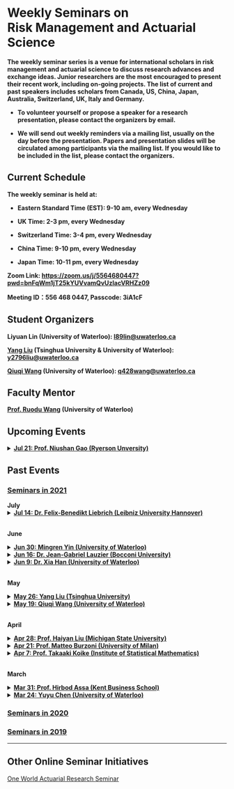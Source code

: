 # Weekly Seminars on <br/> Risk Management and Actuarial Science

<b>The weekly seminar series is a venue for international scholars in risk management and actuarial science to discuss research advances and exchange ideas. Junior researchers are the most encouraged to present their recent work, including on-going projects. The list of current and past speakers includes scholars from Canada, US, China, Japan, Australia, Switzerland, UK, Italy and Germany. </b>

* <b>To volunteer yourself or propose a speaker for a research presentation, please contact the organizers by email. </b>

* <b>We will send out weekly reminders via a mailing list, usually on the day before the presentation. Papers and presentation slides will be circulated among participants via the mailing list. If you would like to be included in the list, please contact the organizers.</b>

## Current Schedule
<b> The weekly seminar is held at: </b>

* <b> Eastern Standard Time (EST): 9-10 am, every Wednesday </b>

* <b> UK Time: 2-3 pm, every Wednesday </b>

* <b> Switzerland Time: 3-4 pm, every Wednesday </b>

* <b> China Time: 9-10 pm, every Wednesday </b>

* <b> Japan Time: 10-11 pm, every Wednesday </b>

<b> Zoom Link: <a href="https://zoom.us/j/5564680447?pwd=bnFqWm1jT25kYUVvamQvUzlacVRHZz09">https://zoom.us/j/5564680447?pwd=bnFqWm1jT25kYUVvamQvUzlacVRHZz09</a> </b>

<b> Meeting ID：556 468 0447, Passcode: 3iA1cF </b>

## Student Organizers

<b>Liyuan Lin (University of Waterloo):
<a href="mailto:l89lin@uwaterloo.ca">l89lin@uwaterloo.ca</a></b>

<b>[Yang Liu](https://yang-liu16.github.io/) (Tsinghua University & University of Waterloo):
<a href="mailto:y2796liu@uwaterloo.ca">y2796liu@uwaterloo.ca</a></b>
 
<b>[Qiuqi Wang](https://qwangan.github.io/) (University of Waterloo):
<a href="mailto:q428wang@uwaterloo.ca">q428wang@uwaterloo.ca</a></b>


## Faculty Mentor
<b>[Prof. Ruodu Wang](http://sas.uwaterloo.ca/~wang/) (University of Waterloo) </b>


## Upcoming Events
<body> 
<details>
      <summary><u><b>Jul 21: Prof. Niushan Gao (Ryerson Unversity) </b></u></summary>
        <ol>
          <blockquote>
            <p><b> Title: Automatic Fatou property of law-invariant risk measures </b></p>
            <p><b> Speaker: <a href="https://math.ryerson.ca/~niushan/index.html">Niushan Gao</a> (Assistant Professor, Ryerson Unversity) </b></p>
            <p><b> Time: 9:00am-10:00am EST, Jul 21 (Wed) </b></p>
            <p><b> Location: Online via Zoom </b></p>
            <p><b> Abstract: Automatic continuity has long been an interesting topic and possibly has its roots in the well-known fact that a real-valued convex function on an open interval is continuous. In infinite-dimensional spaces, Birkhoff’s Theorem states that a positive linear functional on a Banach lattice is norm continuous. This result was later extended to the following celebrated theorem for real-valued convex functionals:</b></p>


<p><b>Theorem (Ruszczynski and Shapiro ’06). A real-valued, convex, decreasing functional on a Banach lattice is norm continuous.</b></p>


<b>A natural question is whether law invariance leads to continuity properties. The following result is striking.</b>


<b>Theorem (Jouini et al ’06). A real-valued, convex, decreasing, law-invariant functional on L^\infty has the Fatou property and is thus \sigma(L^\infty, L^1) lower semicontinuous.</b>


<b>In this talk, we show that, on nearly all classical model spaces including Orlicz spaces, every real-valued, law-invariant, coherent risk measure automatically has the Fatou property at every point whose negative part has a “thin tail”. The result is also sharp in the sense that automatic Fatou property cannot be expected at other points.</b>


<b>The talk is based on joint work with Shengzhong Chen, Denny Leung & Lei Li.  </b></p>
          </blockquote>
        </ol>
</details>
</body>



## Past Events

### [<u>Seminars in 2021</u>](./2021.html)
<body>
<b>July</b>
<details>
      <summary><u><b>Jul 14: Dr. Felix-Benedikt Liebrich (Leibniz University Hannover) </b></u></summary>
        <ol>
          <blockquote>
            <p><b> Title: Is "star-shaped" the new convex? Collapse to the mean and risk sharing with heterogeneous reference probabilities </b></p>
            <p><b> Speaker: <a href="https://www.insurance.uni-hannover.de/en/liebrich/"> Felix-Benedikt Liebrich </a>(Research Fellow, Leibniz University Hannover) </b></p>
            <p><b> Time: 9:00am-10:00am EST, Jul 14 (Wed) </b></p>
            <p><b> Location: Online via Zoom </b></p>
            <p><b> Abstract: Over the past decade, the debate of the role that convexity plays in risk measure theory has intensified. We follow two recent contributions of Mao & Wang (2020) and Castagnoli et al. (2021) and try to explore the mathematical power of assumptions like star-shapedness of a risk measure and consistency with second-order stochastic dominance. The first part of the talk focuses on the „collapse of the mean“. The latter refers to the fundamental tension existing between law invariance of functionals and suitable “linearity” properties; in many cases, the expectation turns out to be the only functional with both properties. We shall discuss this phenomenon for consistent risk measures and a broad class of nonconvex Choquet integrals. In the second part, we approach the classical problem of finding Pareto-optimal allocations of risk among finitely many agents. The associated individual risk measures are assumed to be consistent, but with respect to agent-dependent and potentially heterogeneous concordant reference probability measures. Moreover, convexity is replaced by star-shapedness. We provide a simple sufficient condition for the existence of Pareto optima and sketch its proof, which is based on local comonotone improvement combined with a Dieudonné-type argument based on the „collapse to the mean“ established in the first part. The talk is partially based on joint work with Cosimo Munari. </b></p>
          </blockquote>
        </ol>
</details>
<br>
 
<b>June</b>


<details>
      <summary><u><b>Jun 30: Mingren Yin (University of Waterloo)</b></u></summary>
        <ol>
          <blockquote>
            <p><b> Title: Optimal robust reinsurance policy measured by TVaR with model uncertainty </b></p>
            <p><b> Speaker: Mingren Yin (PhD Candidate, University of Waterloo) </b></p>
            <p><b> Time: 9:00am-10:00am EST, Jun 30 (Wed) </b></p>
            <p><b> Location: Online via Zoom </b></p>
            <p><b> Abstract: In the context of reinsurance, the insurer and the reinsurer are sharing one underlying risk X, and they both need to take the existence of uncertainty into consideration. Since the insurer and the reinsurer make assessment on X and possible scenarios separately, they may have different choices of uncertainty sets. In this work, we seek to determine the reinsurance policy optimizing a linear combination of the two parties' risk exposure in the corresponding worst-case scenarios measured by TVaR, an important coherent risk measure for insurance and reinsurance companies. Through this paper, an uncertainty set is assumed to include all the distributions with fixed mean and variance that are "close enough" to a reference distribution, in the metric of Wasserstein distance. We considered the optimization problem on the set of all stop-loss insurance contracts with free budget constraint and derived both some theoretical and numerical results based on Bernal et al. (2020). </b></p>
          </blockquote>
        </ol>
</details>

<details>
      <summary><u><b>Jun 16: Dr. Jean-Gabriel Lauzier (Bocconi University) </b></u></summary>
        <ol>
          <blockquote>
            <p><b> Title: Ex-post moral hazard and manipulation-proof contracts </b></p>
            <p><b> Speaker: <a href = "https://sites.google.com/view/jean-gabriellauzier">  Jean-Gabriel Lauzier </a> (PhD, Bocconi University) </b></p>
            <p><b> Time: 9:00am-10:00am EST, Jun 16 (Wed) </b></p>
            <p><b> Location: Online via Zoom </b></p>
            <p><b> Abstract: We examine the trade-off between the provision of incentives to exert costly effort (ex-ante moral hazard) and the incentives needed to prevent the agent from manipulating the profit observed by the principal (ex-post moral hazard). Formally, we build a model of two-stage hidden actions where the agent can both influence the expected revenue of a business and manipulate its observed profit. We show that manipulation-proofness is sensitive to the interaction between the manipulation technology and the probability distribution of the stochastic output. The optimal contract is manipulation-proof whenever the manipulation technology is linear. However, a convex manipulation technology sometimes leads to contracts for which there is manipulation in equilibrium. Whenever the distribution satisfies the monotone likelihood ratio property we can always find a manipulation technology for which this is the case. </b></p>
          </blockquote>
        </ol>
</details>
 
<details>
      <summary><u><b>Jun 9: Dr. Xia Han (University of Waterloo)</b></u></summary>
        <ol>
          <blockquote>
            <p><b> Title: On the no reward for concentration axiom </b></p>
            <p><b> Speaker: Xia Han (Postdoc Fellow, University of Waterloo) </b></p>
            <p><b> Time: 9:00am-10:00am EST, Jun 9 (Wed) </b></p>
            <p><b> Location: Online via Zoom </b></p>
            <p><b> Abstract: Expected Shortfall (ES) is the most important coherent risk measure in both industry practice and academic research in finance, insurance, risk management, and engineering. In Wang and Zitikis (2020) , they put forward four intuitive economic axioms for portfolio risk assessment  that  provides the first economic axiomatic foundation for the family of ES. In this paper, we  incorporate the  notion of $p$-concentration aversion ($p$-CA) to present a new axiomatic characterization of risk measures. The risk measure characterized can be regarded as the functionals of  ES and expectation. We  further show that  if the risk measure also satisfies the axioms -- monotonicity, translation-invariance and prudence,  then it uniquely characterizes the family of ES.  In contrast to  Wang and Zitikis (2020),  we  use  the $p$-CA to replace the  no reward for concentration axiom  NRC, which  makes the axiomatic foundation for ES more natural to be  illustrated  for portfolio risk assessment. </b></p>
          </blockquote>
        </ol>
</details>
<br>
 
<b>May</b>
<details>
      <summary><u><b>May 26: Yang Liu (Tsinghua University)</b></u></summary>
        <ol>
          <blockquote>
            <p><b> Title: A framework for measures of risk under uncertainty </b></p>
            <p><b> Speaker: <a href="https://yang-liu16.github.io/">Yang Liu</a> (PhD Candidate, Tsinghua University) </b></p>
            <p><b> Time: 9:00am-10:00am EST, May 26 (Wed) </b></p>
            <p><b> Location: Online via Zoom </b></p>
            <p><b> Abstract: A risk analyst assesses potential financial losses based on multiple sources of information. In particular, the assessment does not only depend on the loss random variable, but also various economic scenarios. Motivated by this observation, we design a unified axiomatic framework for evaluation principles which quantifies jointly a loss random variable and a set of plausible probabilities. We call such an evaluation principle a generalized risk measure. As the most practical choice, the worst-case generalized risk measure is characterized via a few intuitive axioms. We reveal the relationship between a few natural forms of law invariance, under which we further pin down particular forms of the worst-case generalized risk measures. Some connections to decision theory are discussed, and many open questions remain.  </b></p>
          </blockquote>
        </ol>
</details>

<details>
      <summary><u><b>May 19: Qiuqi Wang (University of Waterloo)</b></u></summary>
        <ol>
          <blockquote>
            <p><b> Title:  Optimal reinsurance contracts and the Expected Shortfall </b></p>
            <p><b> Speaker: <a href="https://qwangan.github.io/">Qiuqi Wang</a> (PhD Candidate, University of Waterloo) </b></p>
            <p><b> Time: 9:00am-10:00am EST, May 19 (Wed) </b></p>
            <p><b> Location: Online via Zoom </b></p>
            <p><b> Abstract: The Expected Shortfall (ES) is one of the most important risk measures widely applied in the field of finance, insurance, statistics, and risk management. In light of recent results characterizing ES in the context of financial regulation and statistics, we examine the implication of ES in insurance and actuarial science. In this paper, we study a reinsurance contract design problem focusing on the risk measure used by an overseer. One of our major results is that we characterize a mixture of the mean and ES as the risk measure of the overseer, where the optimal contracts are within the common set of ceded loss functions with a deductible form. Characterization results of other classes of risk measures including the mean and the distortion risk measures are demonstrated as the optimal set of ceded loss functions changes. Extension to the case with multiple reinsurers and alternative explanations of the optimal contract condition from the perspective of the insurer are also discussed.  </b></p>
          </blockquote>
        </ol>
</details>
<br>  
 
<b>April</b>

 <details>
      <summary><u><b>Apr 28: Prof. Haiyan Liu (Michigan State University)</b></u></summary>
        <ol>
          <blockquote>
            <p><b> Title: Distributionally robust reinsurance with Value-at-Risk and Conditional Value-at-Risk </b></p>
            <p><b> Speaker: <a href="https://sites.google.com/site/uwaterloohaiyanliu/">Haiyan Liu</a> (Assistant Professor, Michigan State University) </b></p>
            <p><b> Time: 9:00am-10:00am EST, April 28 (Wed) </b></p>
            <p><b> Location: Online via Zoom </b></p>
            <p><b> Abstract: A basic assumption of the classic reinsurance model is that the distribution of the loss is precisely known. In practice, only partial information is available for the loss distribution  due to the lack of data and estimation error. We study a distributionally robust reinsurance problem   by minimizing the maximum Value-at-Risk (or the worst-case VaR) of the total retained loss of the insurer  for all loss distributions with known mean and variance. Our model handles  typical stop-loss reinsurance contracts. We show that a three-point distribution achieves the worst-case VaR of  the total retained loss of the insurer,  from which the closed-form solutions of the worst-case distribution and optimal deductible are  obtained. Moreover, we show that the worst-case Conditional Value-at-Risk of the total retained loss of the insurer  is equal to the worst-case VaR, and thus the optimal deductible is the same in both cases. This talk is based on joint work with Tiantian Mao.  </b></p>
          </blockquote>
        </ol>
</details>
<details>
      <summary><u><b>Apr 21: Prof. Matteo Burzoni (University of Milan)</b></u></summary>
        <ol>
          <blockquote>
            <p><b> Title: Viability and Arbitrage under Knightian Uncertainty </b></p>
            <p><b> Speaker: <a href="https://sites.unimi.it/burzonim/">Matteo Burzoni</a> (Professor, University of Milan) </b></p>
            <p><b> Time: 9:00am-10:00am EST, April 21 (Wed) </b></p>
            <p><b> Location: Online via Zoom </b></p>
            <p><b> Abstract: We reconsider the microeconomic foundations of financial economics. Motivated by the importance of Knightian Uncertainty in markets, we present a model that does not carry any probabilistic structure ex ante, yet is based on a common order. We derive the fundamental equivalence of economic viability of asset prices and absence of arbitrage. We also obtain a modified version of the Fundamental Theorem of Asset Pricing using the notion of sublinear pricing measures. Different versions of the Efficient Market Hypothesis are related to the assumptions one is willing to impose on the common order.  </b></p>
          </blockquote>
        </ol>
</details>

<details>
      <summary><u><b>Apr 7: Prof. Takaaki Koike (Institute of Statistical Mathematics)</b></u></summary>
        <ol>
          <blockquote>
            <p><b> Title: Tail concordance measures: A fair assessment of tail dependence </b></p>
            <p><b> Speaker: <a href="https://researchmap.jp/takaakikoike?lang=en">Takaaki Koike</a> (Project Assistant Professor, Institute of Statistical Mathematics) </b></p>
            <p><b> Time: 9:00am-10:00am EST, April 7 (Wed) </b></p>
            <p><b> Location: Online via Zoom </b></p>
            <p><b> Abstract: In this talk, we propose a new class of measures of bivariate tail dependence called tail concordance measure (TCM), which is defined as the limit of a measure of concordance of the underlying copula restricted to the tail region of interest.  The proposed measures capture the extremal relationship between random variables not only along the diagonal but also along all angles weighted by a tail generating measure.  Axioms of tail dependence measures are introduced, and the TCMs are shown to characterize linear tail dependence measures.  The infimum and supremum of the TCMs over all generating measures are presented to investigate the issue of under- and overestimation of the degree of extreme co-movements. The infimum is shown to be attained by the classical tail dependence coefficient, and thus the classical notion always underestimates tail dependence.  A formula for the supremum TCM is derived and shown to overestimate the degree of extreme co-movements.  Estimators of the proposed measures are studied, and their performance is demonstrated in numerical experiments.  For a fair assessment of tail dependence and stability of the estimation under small sample sizes, TCMs weighted over all angles are suggested, with tail Spearman's rho and tail Gini's gamma being novel special cases of TCMs.  </b></p>
          </blockquote>
        </ol>
</details>
<br>  

<b>March</b>
<details>
      <summary><u><b>Mar 31: Prof. Hirbod Assa (Kent Business School)</b></u></summary>
        <ol>
          <blockquote>
            <p><b> Title: COVID 19, how it would change the insurance, the way we know it </b></p>
            <p><b> Speaker: <a href="http://www.hirbod-assa.com/index.html">Hirbod Assa</a> (Professor, Kent Business School) </b></p>
            <p><b> Time: 9:00am-10:00am EST, Mar 31 (Wed) </b></p>
            <p><b> Location: Online via Zoom </b></p>
            <p><b> Abstract: In this talk, I will discuss some practical and theoretical issues related to insurance as a risk management practice at the time of macro-economic systematic events like COVID-19. First, I will briefly discuss the modeling, decision-making, economic and political issues. The investigation of these issues would suggest revisiting the insurance as a general approach to risk management of systematic events. Particularly, we will revisit the so-called “insurance principle” and the ex-ante insurance policies in the presence of the common shocks, by introducing the ex-post policies. From a mathematical standpoint, I will be spending some time reviewing central limit theorems as well as the asymptotic equivalence of value at risk. We see how new concepts like contingent premiums, and VaR conditional on an event, naturally arise from our discussions and will be used for risk management of the systematic risk.  </b></p>
          </blockquote>
        </ol>
</details>

<details>
      <summary><u><b>Mar 24: Yuyu Chen (University of Waterloo)</b></u></summary>
        <ol>
          <blockquote>
            <p><b> Title: Aggregation of Two Ordered Risks with Dependence Uncertainty </b></p>
            <p><b> Speaker: <a href = "https://yuyuchen-uw.github.io/"> Yuyu Chen</a> (PhD Candidate, University of Waterloo) </b></p>
            <p><b> Time: 9:00am-10:00am EST, Mar 24 (Wed) </b></p>
            <p><b> Location: Online via Zoom </b></p>
            <p><b> Abstract: In this talk, we study the aggregation of two risks when the marginal distributions are known, and one risk is assumed to be smaller than the other. The concave ordering of the aggregate position is discussed. In particular, the largest aggregate risk in concave order is attained when the two risks are directionally lower (DL) coupled. These results are used to calculate the best-case and worst-case values of risk measures. Moreover, we derive an analytical solution for Value-at-Risk. Our numerical results suggest that the new bounds on risk measures with the extra order constraint can greatly improve those where only the marginal distributions are known. </b></p>
          </blockquote>
        </ol>
</details>
</body>

### [<u>Seminars in 2020</u>](./2020.html)

### [<u>Seminars in 2019</u>](./2019.html)



* * *
## Other Online Seminar Initiatives
[One World Actuarial Research Seminar](http://www.maths.usyd.edu.au/u/munir/owars/)

